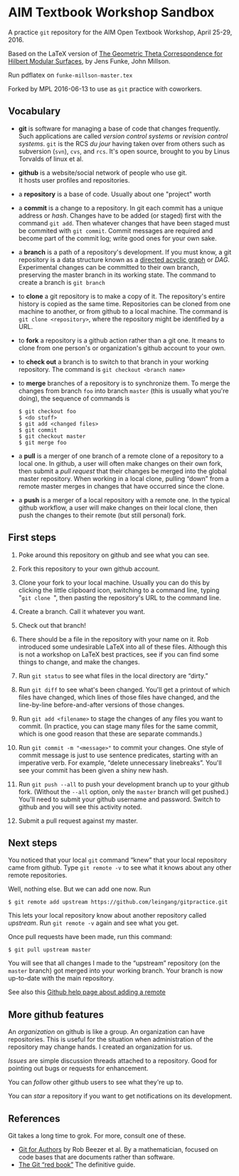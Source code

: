 # AIM Textbook Workshop Sandbox

A practice `git` repository for the AIM Open Textbook Workshop, April 25-29, 2016.

Based on the LaTeX version of [The Geometric Theta Correspondence for Hilbert Modular Surfaces](http://arxiv.org/abs/1108.5305), by Jens Funke, John Millson.

Run pdflatex on `funke-millson-master.tex`

Forked by MPL 2016-06-13 to use as `git` practice with coworkers.

Vocabulary
----------

* **git** is software for managing a base of code that changes frequently.  
  Such applications are called *version control systems* or *revision control
  systems*.  `git` is the RCS *du jour* having taken over from others such as
  subversion (`svn`), `cvs`, and `rcs`.  It's open source, brought to you by
  Linus Torvalds of linux et al.

* **github** is a website/social network of people who use git.  
  It hosts user profiles and repositories.

* a **repository** is a base of code.  Usually about one "project" worth

* a **commit** is a change to a repository.  In git each commit has a unique
  address or *hash*.  Changes have to be added (or staged) first with the
  command `git add`.   Then whatever changes that have been staged must be
  commited with `git commit`.  Commit messages are required and become part of
  the commit log; write good ones for your own sake.

* a **branch** is a path of a repository's development.  If you must know, a
  git repository is a data structure known as a
  [directed acyclic graph](https://en.wikipedia.org/wiki/Directed_acyclic_graph)
  or *DAG*.  Experimental changes can be committed to their own branch, preserving
  the master branch in its working state.  The command to create a branch is `git branch`

* to **clone** a git repository is to make a copy of it.  The repository's
  entire history is copied as the same time.  Repositories can be cloned from
  one machine to another, or from github to a local machine.  The command is
  `git clone <repository>`, where the repository might be identified by a URL.

* to **fork** a repository is a github action rather than a git one.
  It means to clone from one person's or organization's github account to your
  own.

* to **check out** a branch is to switch to that branch in your working repository.
  The command is `git checkout <branch name>`

* to **merge** branches of a repository is to synchronize them.  To merge the
  changes from branch `foo` into branch `master` (this is usually what you're doing),
  the sequence of commands is

      $ git checkout foo
      $ <do stuff>
      $ git add <changed files>
      $ git commit
      $ git checkout master
      $ git merge foo

 * a **pull** is a merger of one branch of a remote clone of a repository to a local one.
   In github, a user will often make changes on their own fork, then submit a
   *pull request* that their changes be merged into the global master repository.
   When working in a local clone, pulling “down” from a remote master merges in
   changes that have occurred since the clone.

 * a **push** is a merger of a local repository with a remote one.  In the typical
   github workflow, a user will make changes on their local clone, then push the
   changes to their remote (but still personal) fork.


First steps
-----------

1. Poke around this repository on github and see what you can see.

2. Fork this repository to your own github account.

3. Clone your fork to your local machine.  Usually you can do this by clicking
   the little clipboard icon, switching to a command line, typing "`git clone `",
   then pasting the repository's URL to the command line.

4. Create a branch.  Call it whatever you want.

5. Check out that branch!

6. There should be a file in the repository with your name on it.
   Rob introduced some undesirable LaTeX into all of these files.
   Although this is not a workshop on LaTeX best practices, see if you can find
   some things to change, and make the changes.

7. Run `git status` to see what files in the local directory are “dirty.”

8. Run `git diff` to see what's been changed.  You'll get a printout of which
   files have changed, which lines of those files have changed, and the line-by-line
   before-and-after versions of those changes.

9. Run `git add <filename>` to stage the changes of any files you want to commit.
   (In practice, you can stage many files for the same commit, which is one good reason
   that these are separate commands.)

10. Run `git commit -m "<message>"` to commit your changes.  One style of commit
    message is just to use sentence predicates, starting with an imperative verb.
    For example, “delete unnecessary linebreaks”.  You'll see your commit has
    been given a shiny new hash.

11. Run `git push --all` to push your development branch up to your github fork.
    (Without the `--all` option, only the `master` branch will get pushed.)
    You'll need to submit your github username and password.
    Switch to github and you will see this activity noted.

12. Submit a pull request against my master.

Next steps
----------

You noticed that your local `git` command “knew” that your local repository came
from github.  Type `git remote -v` to see what it knows about any other remote
repositories.

Well, nothing else.  But we can add one now.  Run

    $ git remote add upstream https://github.com/leingang/gitpractice.git

This lets your local repository know about another repository called *upstream*.
Run `git remote -v` again and see what you get.

Once pull requests have been made, run this command:

    $ git pull upstream master

You will see that all changes I made to the “upstream” repository (on the
`master` branch) got merged into your working branch.  Your branch is now
up-to-date with the main repository.

See also this [Github help page about adding a remote](https://help.github.com/articles/configuring-a-remote-for-a-fork/)

More github features
--------------------

An *organization* on github is like a group.  An organization can have repositories.
This is useful for the situation when administration of the repository may change
hands.  I created an organization for us.

*Issues* are simple discussion threads attached to a repository.  Good for pointing out bugs or
requests for enhancement.

You can *follow* other github users to see what they're up to.

You can *star* a repository if you want to get notifications on its development.

References
----------

Git takes a long time to grok.  For more, consult one of these.

* [Git for Authors](http://mathbook.pugetsound.edu/gfa/html/git-for-authors.html) by Rob Beezer et al.  By a mathematician, focused on code bases that are documents rather than software.
* [The Git “red book”](https://git-scm.com/book/en/v2) The definitive guide.
